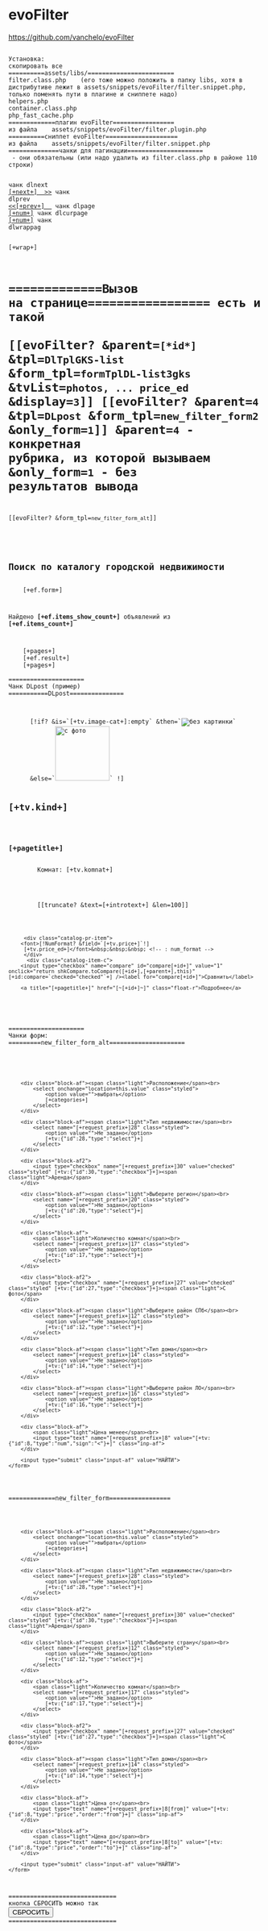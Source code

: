evoFilter
=========
https://github.com/vanchelo/evoFilter

<code>
Установка:
скопировать все
==========assets/libs/========================
filter.class.php	(его тоже можно положить в папку libs, хотя в дистрибутиве лежит в assets/snippets/evoFilter/filter.snippet.php, только поменять пути в плагине и сниппете надо)
helpers.php
container.class.php
php_fast_cache.php
=============плагин evoFilter=================
из файла	assets/snippets/evoFilter/filter.plugin.php
==========сниппет evoFilter====================
из файла	assets/snippets/evoFilter/filter.snippet.php
==============чанки для пагинации=====================
 - они обязательны (или надо удалить из filter.class.php в районе 110 строки)
 
чанк	dlnext
<a href="[+link+]"  class="ditto_next_link">[+next+]&nbsp;&nbsp;>></a>
чанк	dlprev
<a href="[+link+]" class='ditto_previous_link'> <<[+prev+]&nbsp;&nbsp;</a>
чанк	dlpage
<a href="[+link+]" class="ditto_page">[+num+]</a>
чанк	dlcurpage
<a href="[+link+]" class="ditto_currentpage">[+num+]</a>
чанк	dlwrappag
<div class="pagination-ditto">[+wrap+]</div>

=============Вызов на странице================= 
есть и такой	
[[evoFilter? &parent=`[*id*]` &tpl=`DlTplGKS-list` &form_tpl=`formTplDL-list3gks` &tvList=`photos, ... price_ed` &display=`3`]]
[[evoFilter? &parent=`4` &tpl=`DLpost` &form_tpl=`new_filter_form2` &only_form=`1`]]
&parent=`4` - конкретная рубрика, из которой вызываем
&only_form=`1` - без результатов вывода
==========
[[evoFilter? &form_tpl=`new_filter_form_alt`]]
<div class="center-col-cont">
    <h2 class="light">Поиск по каталогу городской недвижимости</h2>
	[+ef.form+]   
</div>

Найдено <b>[+ef.items_show_count+]</b> объявлений из <b>[+ef.items_count+]</b> 

<div class="doc-lister">
    [+pages+]
    [+ef.result+]
    [+pages+]
</div>
=====================
Чанк DLpost (пример)
===========DLpost===============
<div class="catalog-item">
 <div class="catalog-item-a">
	  [!if? &is=`[+tv.image-cat+]:empty` &then=`<img src="css3/pix-plus3.png" class="img-cat-item" alt="без картинки" title="без картинки"/>` 
	  &else=`<img src="[!phpthumb? &input=`[!ddGetMF? &string=`[+tv.image-cat+]` &totalRows=`1`!]` &options=`w=116,h=116,zc=1`!]" class="img-cat-item" alt="с фото" title="с фото" style="width:108px; height:108px;"/>` !]
		<h2>[+tv.kind+]</h2>
		<h3>[+pagetitle+]</h3>
		Комнат: [+tv.komnat+] 
		 </div>
		 <div class="catalog-item-b">
		[[truncate? &text=[+introtext+] &len=100]]
		  </div>

		 <div class="catalog-pr-item">
		<font>[!NumFormat? &field=`[+tv.price+]`!]
		 [+tv.price_ed+]</font>&nbsp;&nbsp;&nbsp; <!-- : num_format -->
		 </div>
		  <div class="catalog-item-c">
		<input type="checkbox" name="compare" id="compare[+id+]" value="1" onclick="return shkCompare.toCompare([+id+],[+parent+],this)" [+id:compare=`checked="checked"`+] /><label for="compare[+id+]">Сравнить</label>

		<a title="[+pagetitle+]" href="[~[+id+]~]" class="float-r">Подробнее</a>
  </div>
</div>
=====================
Чанки форм:
=========new_filter_form_alt=====================
<div class="container1">
    <form name="af" method="get" action="[+action+]">

        <div class="block-af"><span class="light">Расположение</span><br>
            <select onchange="location=this.value" class="styled">
                <option value="">выбрать</option>
                [+categories+]
            </select>
        </div>

        <div class="block-af"><span class="light">Тип недвижимости</span><br>
            <select name="[+request_prefix+]28" class="styled">
                <option value="">Не задано</option>
                [+tv:{"id":28,"type":"select"}+]
            </select>
        </div>

        <div class="block-af2">
            <input type="checkbox" name="[+request_prefix+]30" value="checked" class="styled" [+tv:{"id":30,"type":"checkbox"}+]><span class="light">Аренда</span>
        </div>

        <div class="block-af"><span class="light">Выберите регион</span><br>
            <select name="[+request_prefix+]20" class="styled">
                <option value="">Не задано</option>
                [+tv:{"id":20,"type":"select"}+]
            </select>
        </div>

        <div class="block-af">
            <span class="light">Количество комнат</span><br>
            <select name="[+request_prefix+]17" class="styled">
                <option value="">Не задано</option>
                [+tv:{"id":17,"type":"select"}+]
            </select>
        </div>

        <div class="block-af2">
            <input type="checkbox" name="[+request_prefix+]27" value="checked" class="styled" [+tv:{"id":27,"type":"checkbox"}+]><span class="light">С фото</span>
        </div>

        <div class="block-af"><span class="light">Выберите район СПб</span><br>
            <select name="[+request_prefix+]12" class="styled">
                <option value="">Не задано</option>
                [+tv:{"id":12,"type":"select"}+]
            </select>
        </div>

        <div class="block-af"><span class="light">Тип дома</span><br>
            <select name="[+request_prefix+]14" class="styled">
                <option value="">Не задано</option>
                [+tv:{"id":14,"type":"select"}+]
            </select>
        </div>

        <div class="block-af"><span class="light">Выберите район ЛО</span><br>
            <select name="[+request_prefix+]16" class="styled">
                <option value="">Не задано</option>
                [+tv:{"id":16,"type":"select"}+]
            </select>
        </div>

        <div class="block-af">
            <span class="light">Цена менее</span><br>
            <input type="text" name="[+request_prefix+]8" value="[+tv:{"id":8,"type":"num","sign":"<"}+]" class="inp-af">
        </div>

        <input type="submit" class="input-af" value="НАЙТИ">
    </form>
</div>
=============new_filter_form=================
<div class="container1">
    <form name="af" method="get" action="[+action+]" enctype="text/plain">

        <div class="block-af"><span class="light">Расположение</span><br>
            <select onchange="location=this.value" class="styled">
                <option value="">выбрать</option>
                [+categories+]
            </select>
        </div>

        <div class="block-af"><span class="light">Тип недвижимости</span><br>
            <select name="[+request_prefix+]28" class="styled">
                <option value="">Не задано</option>
                [+tv:{"id":28,"type":"select"}+]
            </select>
        </div>

        <div class="block-af2">
            <input type="checkbox" name="[+request_prefix+]30" value="checked" class="styled" [+tv:{"id":30,"type":"checkbox"}+]><span class="light">Аренда</span>
        </div>

        <div class="block-af"><span class="light">Выберите страну</span><br>
            <select name="[+request_prefix+]12" class="styled">
                <option value="">Не задано</option>
                [+tv:{"id":12,"type":"select"}+]
            </select>
        </div>

        <div class="block-af">
            <span class="light">Количество комнат</span><br>
            <select name="[+request_prefix+]17" class="styled">
                <option value="">Не задано</option>
                [+tv:{"id":17,"type":"select"}+]
            </select>
        </div>

        <div class="block-af2">
            <input type="checkbox" name="[+request_prefix+]27" value="checked" class="styled" [+tv:{"id":27,"type":"checkbox"}+]><span class="light">С фото</span>
        </div>

        <div class="block-af"><span class="light">Тип дома</span><br>
            <select name="[+request_prefix+]14" class="styled">
                <option value="">Не задано</option>
                [+tv:{"id":14,"type":"select"}+]
            </select>
        </div>

        <div class="block-af">
            <span class="light">Цена от</span><br>
			<input type="text" name="[+request_prefix+]8[from]" value="[+tv:{"id":8,"type":"price","order":"from"}+]" class="inp-af">
        </div>
		
		<div class="block-af">
            <span class="light">Цена до</span><br>
			<input type="text" name="[+request_prefix+]8[to]" value="[+tv:{"id":8,"type":"price","order":"to"}+]" class="inp-af">
        </div>

        <input type="submit" class="input-af" value="НАЙТИ">
    </form>
</div>
==============================
кнопка СБРОСИТЬ можно так
<input type="reset" class="float-l" name="reset" id="reset" value="СБРОСИТЬ" onclick="window.location.href='[*alias*]'">
==============================

</code>
